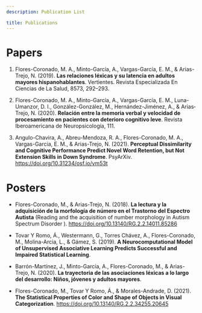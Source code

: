 ```yaml
---
description: Publication List

title: Publications
---
```


# Papers

1. Flores-Coronado, M. A., Minto-García, A., Vargas-García, E. M., & Arias-Trejo, N. (2019). **Las relaciones léxicas y su latencia en adultos mayores hispanohablantes**. Vertientes. Revista Especializada En Ciencias de La Salud, 8573, 292–293.

2. Flores-Coronado, M. A., Minto-García, A., Vargas-García, E. M., Luna-Umanzor, D. I., González-González, M., Hernández-Jiménez, A., & Arias‐Trejo, N. (2020). **Relación entre la memoria verbal y velocidad de procesamiento en pacientes con deterioro cognitivo leve**. Revista Iberoamericana de Neuropsicología, 111.

3. Angulo-Chavira, A., Abreu-Mendoza, R. A., Flores-Coronado, M. A., Vargas-Garcia, E. M., & Arias-Trejo, N. (2021). **Perceptual Dissimilarity and Cognitive Performance Predict Novel Word Retention, but Not Extension Skills in Down Syndrome**. PsyArXiv. https://doi.org/10.31234/osf.io/vm53t


# Posters

- Flores-Coronado, M., & Arias-Trejo, N. (2018). **La lectura y la adquisición de la morfología de número en el Trastorno del Espectro Autista** (Reading and the acquisition of number morphology in Autism Spectrum Disorder ). https://doi.org/10.13140/RG.2.2.14011.85286


- Tovar Y Romo, Á., Westermann, G., Torres Chávez, A., Flores-Coronado, M., Molina-Arcia, L., & Gámez, S. (2019). **A Neurocomputational Model of Unsupervised Associative Learning Predicts Successful and Impaired Statistical Learning**.


- Barrón-Martínez, J., Minto-García, A., Flores-Coronado, M., & Arias-Trejo, N. (2020). **La trayectoria de las asociaciones léxicas a lo largo del desarrollo: Niños, jóvenes y adultos mayores**.


- Flores-Coronado, M., Tovar Y Romo, Á., & Morales-Andrade, D. (2021). **The Statistical Properties of Color and Shape of Objects in Visual Categorization**. https://doi.org/10.13140/RG.2.2.34255.20645


